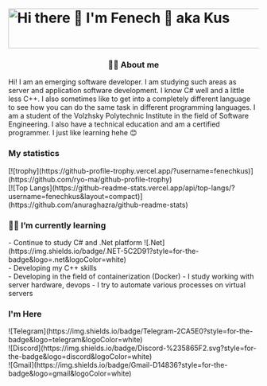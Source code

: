 <h1>
    <img src="https://img.shields.io/static/v1?message=Hey%21%20I%27m%20Fenech%20aka%20Kus&label=Owner&logo=dotnet&logoColor=000000&style=social" alt="Hi there 👋 I'm Fenech 🦊 aka Kus" width=700 height=80>
</h1>

<h3 align="center">💁‍♂️ About me </h3>
<div>
  Hi! I am an emerging software developer. I am studying such areas as server and application software development. I know C# well and a little less C++. I also sometimes like to get into a completely different language to see how you can do the same task in different programming languages. I am a student of the Volzhsky Polytechnic Institute in the field of Software Engineering. I also have a technical education and am a certified programmer. I just like learning hehe 😊
</div>

<h3> My statistics </h3>
[![trophy](https://github-profile-trophy.vercel.app/?username=fenechkus)](https://github.com/ryo-ma/github-profile-trophy) <br>
[![Top Langs](https://github-readme-stats.vercel.app/api/top-langs/?username=fenechkus&layout=compact)](https://github.com/anuraghazra/github-readme-stats)

<h3>🏋️‍♂️ I’m currently learning</h3>
<div>
- Continue to study C# and .Net platform ![.Net](https://img.shields.io/badge/.NET-5C2D91?style=for-the-badge&logo=.net&logoColor=white) <br>
- Developing my C++ skills<br>
- Developing in the field of containerization (Docker)
- I study working with server hardware, devops
- I try to automate various processes on virtual servers
</div>


<h3>I'm Here</h3>
<div>
  ![Telegram](https://img.shields.io/badge/Telegram-2CA5E0?style=for-the-badge&logo=telegram&logoColor=white) <br>
  ![Discord](https://img.shields.io/badge/Discord-%235865F2.svg?style=for-the-badge&logo=discord&logoColor=white) <br>
  ![Gmail](https://img.shields.io/badge/Gmail-D14836?style=for-the-badge&logo=gmail&logoColor=white)
</div>
<!--
**FenechKus/FenechKus** is a ✨ _special_ ✨ repository because its `README.md` (this file) appears on your GitHub profile.

Here are some ideas to get you started:

- 🔭 I’m currently working on ...
- 👯 I’m looking to collaborate on ...
- 🤔 I’m looking for help with ...
- 💬 Ask me about ...
- 📫 How to reach me: ...
- 😄 Pronouns: ...
- ⚡ Fun fact: ...
-->
